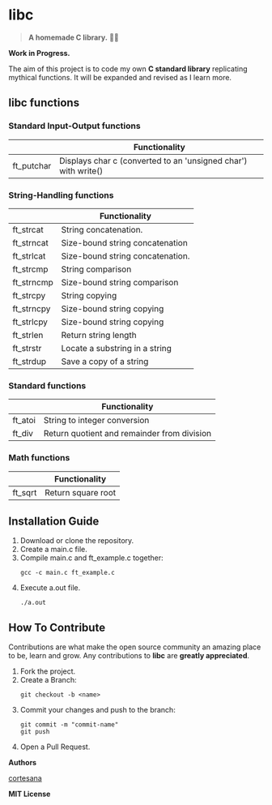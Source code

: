 # libc

>  **A homemade C library.** :wrench::pineapple:


**Work in Progress.**

The aim of this project is to code my own **C standard library** replicating mythical functions. It will be expanded and revised as I learn more.

## libc functions
### Standard Input-Output functions

|                   |Functionality|
|-------------------|--------------------|
|ft_putchar| Displays char c (converted to an 'unsigned char') with write()|

### String-Handling functions
|                   |Functionality|
|-------------------|--------------------|
|ft_strcat|String concatenation.|
|ft_strncat|Size-bound string concatenation|
|ft_strlcat|Size-bound string concatenation.|
|ft_strcmp|String comparison|
|ft_strncmp|Size-bound string comparison|
|ft_strcpy|String copying|
|ft_strncpy|Size-bound string copying|
|ft_strlcpy|Size-bound string copying|
|ft_strlen|Return string length|
|ft_strstr|Locate a substring in a string|
|ft_strdup|Save a copy of a string|

### Standard functions
|                   |Functionality|
|-------------------|--------------------|
|ft_atoi|String to integer conversion|
|ft_div|Return quotient and remainder from division|

### Math functions
|                   |Functionality|
|-------------------|--------------------|
|ft_sqrt|Return square root|

## Installation Guide

1. Download or clone the repository.
2. Create a main.c file.
3. Compile main.c and ft_example.c together:
    ```
    gcc -c main.c ft_example.c
    ```
4. Execute a.out file.
    ```
    ./a.out
    ```

## How To Contribute

Contributions are what make the open source community an amazing place to be, learn and grow. Any contributions to **libc** are **greatly appreciated**.
1. Fork the project.
2. Create a Branch:
    ```
    git checkout -b <name>
    ```
3. Commit your changes and push to the branch:
    ```
    git commit -m "commit-name"
    git push
    ```
5. Open a Pull Request.
    
**Authors**

[cortesana](https://twitter.com/cortesana_dev)

**MIT License**
